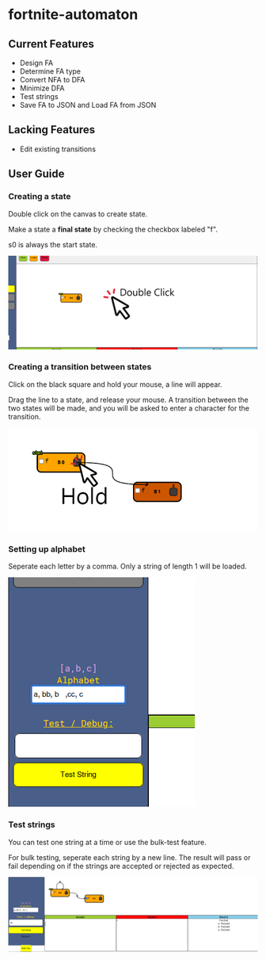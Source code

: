 # fortnite-automaton

## Current Features

- Design FA
- Determine FA type
- Convert NFA to DFA
- Minimize DFA
- Test strings
- Save FA to JSON and Load FA from JSON

## Lacking Features

- Edit existing transitions

## User Guide

### Creating a state

Double click on the canvas to create state.

Make a state a **final state** by checking the checkbox labeled "f".

s0 is always the start state.

![alt text](assets/how-tos/create%20state.jpg)

### Creating a transition between states

Click on the black square and hold your mouse, a line will appear.

Drag the line to a state, and release your mouse. A transition between the two states will be made, and you will be asked to enter a character for the transition.

![alt text](assets/how-tos/create%20transition.jpg)

### Setting up alphabet

Seperate each letter by a comma.
Only a string of length 1 will be loaded.

![alt text](assets/how-tos/alphabet.png)

### Test strings

You can test one string at a time or use the bulk-test feature.

For bulk testing, seperate each string by a new line.
The result will pass or fail depending on if the strings are accepted or rejected as expected.

![alt text](assets/how-tos/test-str.png)

